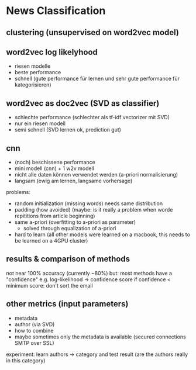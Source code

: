 
# News Classification

## clustering (unsupervised on word2vec model)

## word2vec log likelyhood

- riesen modelle
- beste performance
- schnell (gute performance für lernen und sehr gute performance für kategorisieren)

## word2vec as doc2vec (SVD as classifier)

- schlechte performance (schlechter als tf-idf vectorizer mit SVD)
- nur ein riesen modell
- semi schnell (SVD lernen ok, prediction gut)

## cnn
- (noch) beschissene performance
- mini modell (cnn) + 1 w2v modell
- nicht alle daten können verwendet werden (a-priori normalisierung)
- langsam (ewig am lernen, langsame vorhersage)

problems:
- random initialization (missing words) needs same distribution
- padding (how avoided) (maybe: is it really a problem when worde repititions from article beginning)
- same a-priori (overfitting to a-priori as parameter)
    - solved through equalization of a-priori
- hard to learn (all other models were learned on a macbook, this needs to be learned on a 4GPU cluster)

## results & comparison of methods
not near 100% accuracy (currently ~80%)
but: most methods have a "confidence" e.g. log-likelihood
-> confidence score
if confidence < minimum score: don't sort the email

## other metrics (input parameters)
- metadata
- author (via SVD)
- how to combine
- maybe sometimes only the metadata is available (secured connections SMTP over SSL)

experiment:
learn authors -> category and test result (are the authors really in this category)
